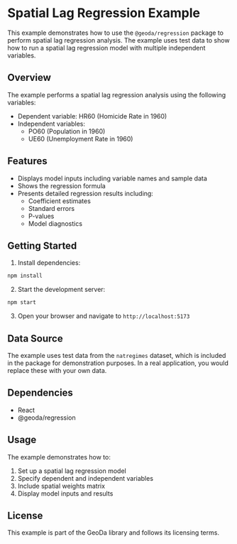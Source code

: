 # Spatial Lag Regression Example

This example demonstrates how to use the `@geoda/regression` package to perform spatial lag regression analysis. The example uses test data to show how to run a spatial lag regression model with multiple independent variables.

## Overview

The example performs a spatial lag regression analysis using the following variables:

- Dependent variable: HR60 (Homicide Rate in 1960)
- Independent variables:
  - PO60 (Population in 1960)
  - UE60 (Unemployment Rate in 1960)

## Features

- Displays model inputs including variable names and sample data
- Shows the regression formula
- Presents detailed regression results including:
  - Coefficient estimates
  - Standard errors
  - P-values
  - Model diagnostics

## Getting Started

1. Install dependencies:

```bash
npm install
```

2. Start the development server:

```bash
npm start
```

3. Open your browser and navigate to `http://localhost:5173`

## Data Source

The example uses test data from the `natregimes` dataset, which is included in the package for demonstration purposes. In a real application, you would replace these with your own data.

## Dependencies

- React
- @geoda/regression

## Usage

The example demonstrates how to:

1. Set up a spatial lag regression model
2. Specify dependent and independent variables
3. Include spatial weights matrix
4. Display model inputs and results

## License

This example is part of the GeoDa library and follows its licensing terms.
